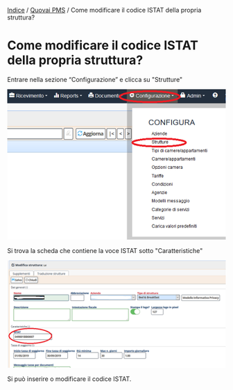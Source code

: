  [Indice](index.html) / [Quovai PMS](quovai-pms-it.md) / Come modificare il codice ISTAT della propria struttura?

# Come modificare il codice ISTAT della propria struttura?


Entrare nella sezione “Configurazione” e clicca su "Strutture"

![](images/codice-ISTAT-001.png)

Si trova la scheda che contiene la voce ISTAT sotto "Caratteristiche"
 
![](images/codice-ISTAT-002.png)

Si può inserire o modificare il codice ISTAT.
